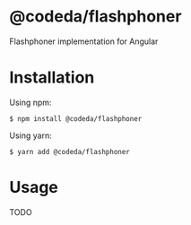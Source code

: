 # @codeda/flashphoner
Flashphoner implementation for Angular
# Installation
Using npm:
```
$ npm install @codeda/flashphoner
```
Using yarn:
```
$ yarn add @codeda/flashphoner
```
# Usage
TODO